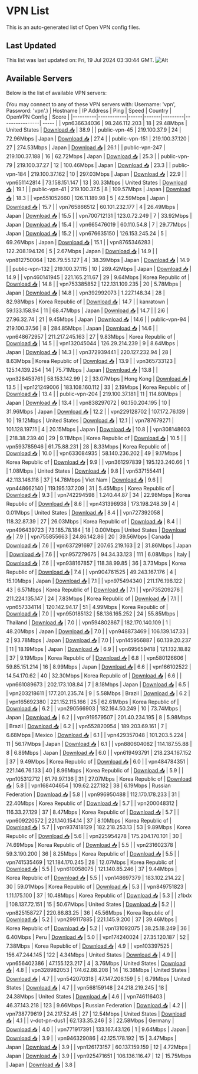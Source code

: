 # VPN List

This is an auto-generated list of Open VPN config files.

## Last Updated

This list was last updated on: Fri, 19 Jul 2024 03:30:44 GMT.
![Alt](https://repobeats.axiom.co/api/embed/186b98318ef1479477931607c1ad7d823f12451f.svg "Repobeats analytics image")

## Available Servers

Below is the list of available VPN servers:

(You may connect to any of these VPN servers with: Username: 'vpn', Password: 'vpn'.)
| Hostname | IP Address | Ping | Speed | Country | OpenVPN Config | Score |
|----------|------------|------|-------|---------|----------------| ----- |
| vpn636634036 | 98.246.112.203 | 18 | 29.48Mbps | United States | [Download 📥](./configs/server_0_US.ovpn) | 38.9 |
| public-vpn-45 | 219.100.37.9 | 24 | 72.96Mbps | Japan | [Download 📥](./configs/server_1_JP.ovpn) | 27.4 |
| public-vpn-151 | 219.100.37.120 | 27 | 274.53Mbps | Japan | [Download 📥](./configs/server_2_JP.ovpn) | 26.1 |
| public-vpn-247 | 219.100.37.188 | 16 | 62.72Mbps | Japan | [Download 📥](./configs/server_3_JP.ovpn) | 25.3 |
| public-vpn-79 | 219.100.37.27 | 12 | 100.46Mbps | Japan | [Download 📥](./configs/server_4_JP.ovpn) | 23.3 |
| public-vpn-184 | 219.100.37.162 | 10 | 297.03Mbps | Japan | [Download 📥](./configs/server_5_JP.ovpn) | 22.9 |
| vpn651142814 | 73.158.151.147 | 13 | 30.33Mbps | United States | [Download 📥](./configs/server_6_US.ovpn) | 19.1 |
| public-vpn-41 | 219.100.37.5 | 8 | 109.57Mbps | Japan | [Download 📥](./configs/server_7_JP.ovpn) | 18.3 |
| vpn551052660 | 126.11.189.98 | 5 | 42.59Mbps | Japan | [Download 📥](./configs/server_8_JP.ovpn) | 15.7 |
| vpn765866512 | 60.101.232.177 | 4 | 26.49Mbps | Japan | [Download 📥](./configs/server_9_JP.ovpn) | 15.5 |
| vpn700712131 | 123.0.72.249 | 7 | 33.92Mbps | Japan | [Download 📥](./configs/server_10_JP.ovpn) | 15.4 |
| vpn665476019 | 60.110.54.8 | 7 | 29.77Mbps | Japan | [Download 📥](./configs/server_11_JP.ovpn) | 15.2 |
| vpn676635150 | 126.153.245.24 | 5 | 69.26Mbps | Japan | [Download 📥](./configs/server_12_JP.ovpn) | 15.1 |
| vpn8765346283 | 122.208.194.126 | 5 | 2.67Mbps | Japan | [Download 📥](./configs/server_13_JP.ovpn) | 14.9 |
| vpn812750064 | 126.79.55.127 | 4 | 38.39Mbps | Japan | [Download 📥](./configs/server_14_JP.ovpn) | 14.9 |
| public-vpn-132 | 219.100.37.115 | 10 | 289.42Mbps | Japan | [Download 📥](./configs/server_15_JP.ovpn) | 14.9 |
| vpn460141945 | 221.165.211.67 | 29 | 9.64Mbps | Korea Republic of | [Download 📥](./configs/server_16_KR.ovpn) | 14.8 |
| vpn753385852 | 122.131.109.235 | 20 | 5.78Mbps | Japan | [Download 📥](./configs/server_17_JP.ovpn) | 14.8 |
| vpn392992073 | 1.227.148.34 | 28 | 82.98Mbps | Korea Republic of | [Download 📥](./configs/server_18_KR.ovpn) | 14.7 |
| kanratown | 59.133.158.94 | 11 | 68.47Mbps | Japan | [Download 📥](./configs/server_19_JP.ovpn) | 14.7 |
| 2i6 | 27.96.32.74 | 21 | 9.45Mbps | Japan | [Download 📥](./configs/server_20_JP.ovpn) | 14.6 |
| public-vpn-94 | 219.100.37.56 | 8 | 284.85Mbps | Japan | [Download 📥](./configs/server_21_JP.ovpn) | 14.6 |
| vpn648672957 | 211.217.245.163 | 27 | 9.83Mbps | Korea Republic of | [Download 📥](./configs/server_22_KR.ovpn) | 14.5 |
| vpn132045044 | 126.29.214.239 | 9 | 8.64Mbps | Japan | [Download 📥](./configs/server_23_JP.ovpn) | 14.3 |
| vpn372939441 | 220.127.232.94 | 28 | 8.63Mbps | Korea Republic of | [Download 📥](./configs/server_24_KR.ovpn) | 13.9 |
| vpn365733123 | 125.14.139.254 | 14 | 75.71Mbps | Japan | [Download 📥](./configs/server_25_JP.ovpn) | 13.8 |
| vpn328453761 | 58.153.142.99 | 2 | 33.07Mbps | Hong Kong | [Download 📥](./configs/server_26_HK.ovpn) | 13.5 |
| vpn121249006 | 183.108.160.112 | 33 | 2.19Mbps | Korea Republic of | [Download 📥](./configs/server_27_KR.ovpn) | 13.4 |
| public-vpn-204 | 219.100.37.181 | 11 | 114.80Mbps | Japan | [Download 📥](./configs/server_28_JP.ovpn) | 13.4 |
| vpn838297072 | 60.150.204.195 | 10 | 31.96Mbps | Japan | [Download 📥](./configs/server_29_JP.ovpn) | 12.2 |
| vpn229128702 | 107.172.76.139 | 10 | 19.12Mbps | United States | [Download 📥](./configs/server_30_US.ovpn) | 12.1 |
| vpn787679271 | 101.128.197.11 | 4 | 20.15Mbps | Japan | [Download 📥](./configs/server_31_JP.ovpn) | 10.8 |
| vpn308148603 | 218.38.239.40 | 29 | 9.11Mbps | Korea Republic of | [Download 📥](./configs/server_32_KR.ovpn) | 10.5 |
| vpn593785946 | 61.75.88.231 | 28 | 8.33Mbps | Korea Republic of | [Download 📥](./configs/server_33_KR.ovpn) | 10.0 |
| vpn633084935 | 58.140.236.202 | 49 | 9.17Mbps | Korea Republic of | [Download 📥](./configs/server_34_KR.ovpn) | 9.9 |
| vpn361297839 | 195.123.240.66 | 1 | 1.08Mbps | United States | [Download 📥](./configs/server_35_US.ovpn) | 9.8 |
| vpn537155441 | 42.113.146.118 | 37 | 14.78Mbps | Viet Nam | [Download 📥](./configs/server_36_VN.ovpn) | 9.6 |
| vpn448662140 | 119.195.137.209 | 31 | 5.45Mbps | Korea Republic of | [Download 📥](./configs/server_37_KR.ovpn) | 9.3 |
| vpn742294598 | 1.240.44.87 | 34 | 22.98Mbps | Korea Republic of | [Download 📥](./configs/server_38_KR.ovpn) | 8.6 |
| vpn431396938 | 173.198.248.39 | 4 | 0.01Mbps | United States | [Download 📥](./configs/server_39_US.ovpn) | 8.4 |
| vpn727392058 | 118.32.87.39 | 27 | 26.03Mbps | Korea Republic of | [Download 📥](./configs/server_40_KR.ovpn) | 8.4 |
| vpn496439723 | 73.185.78.184 | 18 | 0.00Mbps | United States | [Download 📥](./configs/server_41_US.ovpn) | 7.9 |
| vpn755855663 | 24.86.142.86 | 20 | 39.56Mbps | Canada | [Download 📥](./configs/server_42_CA.ovpn) | 7.6 |
| vpn637291697 | 207.65.219.163 | 2 | 31.86Mbps | Japan | [Download 📥](./configs/server_43_JP.ovpn) | 7.6 |
| vpn957279675 | 94.34.33.123 | 111 | 6.08Mbps | Italy | [Download 📥](./configs/server_44_IT.ovpn) | 7.6 |
| vpn938167857 | 118.38.99.85 | 36 | 3.73Mbps | Korea Republic of | [Download 📥](./configs/server_45_KR.ovpn) | 7.4 |
| vpn904761525 | 49.243.167.176 | 4 | 15.10Mbps | Japan | [Download 📥](./configs/server_46_JP.ovpn) | 7.1 |
| vpn975494340 | 211.176.198.122 | 43 | 6.57Mbps | Korea Republic of | [Download 📥](./configs/server_47_KR.ovpn) | 7.1 |
| vpn735209276 | 211.224.135.147 | 24 | 7.83Mbps | Korea Republic of | [Download 📥](./configs/server_48_KR.ovpn) | 7.1 |
| vpn657334114 | 120.142.94.17 | 51 | 4.99Mbps | Korea Republic of | [Download 📥](./configs/server_49_KR.ovpn) | 7.0 |
| vpn950185132 | 58.136.165.252 | 24 | 55.85Mbps | Thailand | [Download 📥](./configs/server_50_TH.ovpn) | 7.0 |
| vpn594802867 | 182.170.140.109 | 1 | 48.20Mbps | Japan | [Download 📥](./configs/server_51_JP.ovpn) | 7.0 |
| vpn948873469 | 106.139.147.33 | 2 | 93.78Mbps | Japan | [Download 📥](./configs/server_52_JP.ovpn) | 7.0 |
| vpn145956887 | 60.139.20.237 | 11 | 18.19Mbps | Japan | [Download 📥](./configs/server_53_JP.ovpn) | 6.9 |
| vpn695659418 | 121.132.18.82 | 37 | 9.19Mbps | Korea Republic of | [Download 📥](./configs/server_54_KR.ovpn) | 6.8 |
| vpn580126606 | 59.85.151.214 | 16 | 8.99Mbps | Japan | [Download 📥](./configs/server_55_JP.ovpn) | 6.6 |
| vpn166102522 | 14.54.170.62 | 40 | 32.30Mbps | Korea Republic of | [Download 📥](./configs/server_56_KR.ovpn) | 6.6 |
| vpn661089673 | 202.173.108.84 | 7 | 8.18Mbps | Japan | [Download 📥](./configs/server_57_JP.ovpn) | 6.5 |
| vpn203218611 | 177.201.235.74 | 9 | 5.58Mbps | Brazil | [Download 📥](./configs/server_58_BR.ovpn) | 6.2 |
| vpn165692380 | 221.152.115.166 | 25 | 62.61Mbps | Korea Republic of | [Download 📥](./configs/server_59_KR.ovpn) | 6.2 |
| vpn290566903 | 182.164.50.249 | 10 | 73.74Mbps | Japan | [Download 📥](./configs/server_60_JP.ovpn) | 6.2 |
| vpn919579507 | 201.40.234.195 | 8 | 5.98Mbps | Brazil | [Download 📥](./configs/server_61_BR.ovpn) | 6.2 |
| vpn552820954 | 189.203.69.161 | 7 | 6.68Mbps | Mexico | [Download 📥](./configs/server_62_MX.ovpn) | 6.1 |
| vpn429357048 | 101.203.5.224 | 11 | 56.17Mbps | Japan | [Download 📥](./configs/server_63_JP.ovpn) | 6.1 |
| vpn880604082 | 114.187.55.88 | 8 | 6.89Mbps | Japan | [Download 📥](./configs/server_64_JP.ovpn) | 6.0 |
| vpn619493791 | 218.234.167.152 | 37 | 9.49Mbps | Korea Republic of | [Download 📥](./configs/server_65_KR.ovpn) | 6.0 |
| vpn484784351 | 221.146.76.133 | 40 | 8.96Mbps | Korea Republic of | [Download 📥](./configs/server_66_KR.ovpn) | 5.9 |
| vpn105312712 | 61.79.97.136 | 31 | 27.07Mbps | Korea Republic of | [Download 📥](./configs/server_67_KR.ovpn) | 5.8 |
| vpn168404654 | 109.62.227.182 | 38 | 6.19Mbps | Russian Federation | [Download 📥](./configs/server_68_RU.ovpn) | 5.8 |
| vpn996950488 | 112.170.178.233 | 31 | 22.40Mbps | Korea Republic of | [Download 📥](./configs/server_69_KR.ovpn) | 5.7 |
| vpn200048312 | 116.33.27.129 | 37 | 8.47Mbps | Korea Republic of | [Download 📥](./configs/server_70_KR.ovpn) | 5.7 |
| vpn609220572 | 221.140.154.14 | 37 | 8.10Mbps | Korea Republic of | [Download 📥](./configs/server_71_KR.ovpn) | 5.7 |
| vpn937418129 | 182.218.253.13 | 53 | 9.89Mbps | Korea Republic of | [Download 📥](./configs/server_72_KR.ovpn) | 5.6 |
| vpn225954278 | 175.204.170.101 | 30 | 74.69Mbps | Korea Republic of | [Download 📥](./configs/server_73_KR.ovpn) | 5.5 |
| vpn231602378 | 59.3.190.200 | 36 | 8.25Mbps | Korea Republic of | [Download 📥](./configs/server_74_KR.ovpn) | 5.5 |
| vpn741535469 | 121.184.170.245 | 28 | 12.07Mbps | Korea Republic of | [Download 📥](./configs/server_75_KR.ovpn) | 5.5 |
| vpn610058075 | 121.140.85.246 | 37 | 9.44Mbps | Korea Republic of | [Download 📥](./configs/server_76_KR.ovpn) | 5.5 |
| vpn148697379 | 183.102.214.22 | 30 | 59.01Mbps | Korea Republic of | [Download 📥](./configs/server_77_KR.ovpn) | 5.3 |
| vpn849751823 | 1.11.175.100 | 37 | 10.48Mbps | Korea Republic of | [Download 📥](./configs/server_78_KR.ovpn) | 5.3 |
| z1bdx | 108.137.72.151 | 15 | 50.67Mbps | United States | [Download 📥](./configs/server_79_US.ovpn) | 5.2 |
| vpn825158727 | 220.86.83.25 | 36 | 45.56Mbps | Korea Republic of | [Download 📥](./configs/server_80_KR.ovpn) | 5.2 |
| vpn299117885 | 221.145.9.200 | 37 | 39.46Mbps | Korea Republic of | [Download 📥](./configs/server_81_KR.ovpn) | 5.2 |
| vpn131092075 | 38.25.18.249 | 36 | 6.40Mbps | Peru | [Download 📥](./configs/server_82_PE.ovpn) | 5.0 |
| vpn174240024 | 27.35.120.187 | 52 | 7.38Mbps | Korea Republic of | [Download 📥](./configs/server_83_KR.ovpn) | 4.9 |
| vpn103397525 | 156.47.244.145 | 122 | 4.34Mbps | United States | [Download 📥](./configs/server_84_US.ovpn) | 4.9 |
| vpn656402386 | 47.155.123.217 | 4 | 3.76Mbps | United States | [Download 📥](./configs/server_85_US.ovpn) | 4.8 |
| vpn328982053 | 174.62.88.208 | 14 | 16.38Mbps | United States | [Download 📥](./configs/server_86_US.ovpn) | 4.7 |
| vpn542070318 | 47.147.206.159 | 5 | 6.79Mbps | United States | [Download 📥](./configs/server_87_US.ovpn) | 4.7 |
| vpn568159148 | 24.218.219.245 | 18 | 24.38Mbps | United States | [Download 📥](./configs/server_88_US.ovpn) | 4.6 |
| vpn746116403 | 46.37.143.218 | 123 | 9.66Mbps | Russian Federation | [Download 📥](./configs/server_89_RU.ovpn) | 4.2 |
| vpn738779619 | 24.217.52.45 | 27 | 12.54Mbps | United States | [Download 📥](./configs/server_90_US.ovpn) | 4.1 |
| v-dot-pn-dus1 | 62.133.35.246 | 3 | 22.58Mbps | Germany | [Download 📥](./configs/server_91_DE.ovpn) | 4.0 |
| vpn771917391 | 133.167.43.126 | 1 | 9.64Mbps | Japan | [Download 📥](./configs/server_92_JP.ovpn) | 3.9 |
| vpn946329086 | 42.125.178.192 | 15 | 3.47Mbps | Japan | [Download 📥](./configs/server_93_JP.ovpn) | 3.9 |
| vpn126173157 | 60.137.159.159 | 12 | 4.72Mbps | Japan | [Download 📥](./configs/server_94_JP.ovpn) | 3.9 |
| vpn925471651 | 106.136.116.47 | 12 | 15.75Mbps | Japan | [Download 📥](./configs/server_95_JP.ovpn) | 3.8 |
